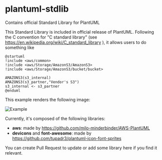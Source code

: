 # plantuml-stdlib
Contains official Standard Library for PlantUML

This Standard Library is included in official release of PlantUML.
Following the C convention for "C standard library" (see https://en.wikipedia.org/wiki/C_standard_library ), it allows users to do something like

```
@startuml
!include <aws/common>
!include <aws/Storage/AmazonS3/AmazonS3>
!include <aws/Storage/AmazonS3/bucket/bucket>

AMAZONS3(s3_internal)
AMAZONS3(s3_partner,"Vendor's S3")
s3_internal <- s3_partner
@enduml
```

This example renders the following image:

![Example](http://www.plantuml.com/plantuml/png/SoWkIImgAStDuLBCp4lEAKr9LR19B2_MJyxFpStFiqCJ3Ix9BqfCJzLtp4sioiyBDeOp22fCAatEJYs1KdPSN8w-Zb7-Vi766iN6yPbv9Qb5UOavcYYY1K1tvQKMwIY5fUQbv1Uf5oi46ojfSY6fLx3HLK0ev780gWDw1000 "Example")

Currently, it's composed of the following libraries:

* **aws**: made by https://github.com/milo-minderbinder/AWS-PlantUML
* **devicons** and **font-awesome**: made by https://github.com/tupadr3/plantuml-icon-font-sprites

You can create Pull Request to update or add some library here if you find it relevant.

